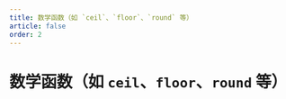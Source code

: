 ```yaml
---
title: 数学函数（如 `ceil`、`floor`、`round` 等）
article: false
order: 2
---
```

# 数学函数（如 `ceil`、`floor`、`round` 等）

